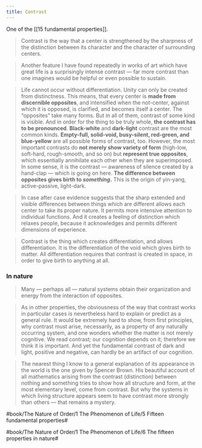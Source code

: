```yaml
---
title: Contrast
---
```


One of the [[15 fundamental properties]].

> Contrast is the way that a center is strengthened by the sharpness of the distinction between its character and the character of surrounding centers.

> Another feature I have found repeatedly in works of art which have great life is a surprisingly intense contrast — far more contrast than one imagines would be helpful or even possible to sustain.

> Life cannot occur without differentiation. Unity can only be created from distinctness. This means, that every center is **made from discernible opposites**, and intensified when the not-center, against which it is opposed, is clarified, and becomes itself a center. The “opposites” take many forms. But in all of them, contrast of some kind is visible. And in order for the thing to be truly whole, **the contrast has to be pronounced**. **Black-white** and **dark-light** contrast are the most common kinds. **Empty-full, solid-void, busy-silent, red-green, and blue-yellow** are all possible forms of contrast, too. However, the most important contrasts do **not merely show variety of form** (high-low, soft-hard, rough-smooth, and so on) but **represent true opposites**, which essentially annihilate each other when they are superimposed. In some sense, it is the contrast — awareness of silence created by a hand-clap — which is going on here. **The difference between opposites gives birth to *something*.** This is the origin of yin-yang, active-passive, light-dark.

> In case after case evidence suggests that the sharp extended and visible differences between things which are different allows each center to take its proper nature. It permits more intensive attention to individual functions. And it creates a feeling of distinction which relaxes people, because it acknowledges and permits different dimensions of experience.

> Contrast is the thing which creates differentiation, and allows differentiation. It is the differentiation of the void which gives birth to matter. All differentiation requires that contrast is created in space, in order to give birth to anything at all.

### In nature
> Many — perhaps all — natural systems obtain their organization and energy from the interaction of opposites.

> As in other properties, the obviousness of the way that contrast works in particular cases is nevertheless hard to explain or predict as a general rule. It would be extremely hard to show, from first principles, why contrast must arise, necessarily, as a property of any naturally occurring system, and one wonders whether the matter is not merely cognitive.
> We read contrast; our cognition depends on it; therefore we think it is important. And yet the fundamental contrast of dark and light, positive and negative, can hardly be an artifact of our cognition.

> The nearest thing I know to a general explanation of its appearance in the world is the one given by Spencer Brown. His beautiful account of all mathematics arising from the contrast (distinction) between nothing and something tries to show how all structure and form, at the most elementary level, come from contrast. But why the systems in which living structure appears seem to have contrast more strongly than others — that remains a mystery.


#book/The Nature of Order/1 The Phenomenon of Life/5 Fifteen fundamental properties#

#book/The Nature of Order/1 The Phenomenon of Life/6 The fifteen properties in nature#